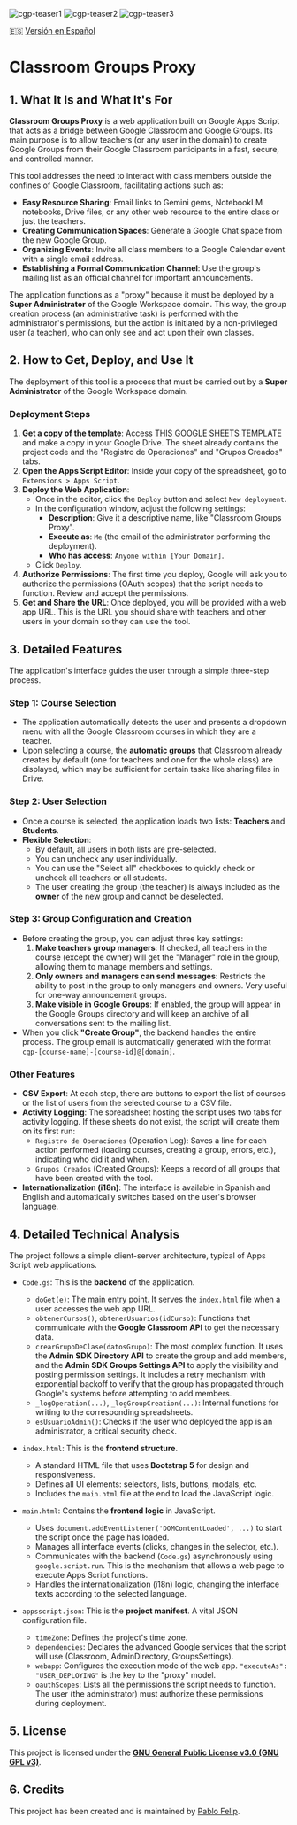 ![cgp-teaser1](readme-files/cgp-teaser1.png)
![cgp-teaser2](readme-files/cgp-teaser2.png)
![cgp-teaser3](readme-files/cgp-teaser3.png)

🇪🇸 [Versión en Español](README.md)

# Classroom Groups Proxy

## 1. What It Is and What It's For

**Classroom Groups Proxy** is a web application built on Google Apps Script that acts as a bridge between Google Classroom and Google Groups. Its main purpose is to allow teachers (or any user in the domain) to create Google Groups from their Google Classroom participants in a fast, secure, and controlled manner.

This tool addresses the need to interact with class members outside the confines of Google Classroom, facilitating actions such as:

*   **Easy Resource Sharing**: Email links to Gemini gems, NotebookLM notebooks, Drive files, or any other web resource to the entire class or just the teachers.
*   **Creating Communication Spaces**: Generate a Google Chat space from the new Google Group.
*   **Organizing Events**: Invite all class members to a Google Calendar event with a single email address.
*   **Establishing a Formal Communication Channel**: Use the group's mailing list as an official channel for important announcements.

The application functions as a "proxy" because it must be deployed by a **Super Administrator** of the Google Workspace domain. This way, the group creation process (an administrative task) is performed with the administrator's permissions, but the action is initiated by a non-privileged user (a teacher), who can only see and act upon their own classes.

## 2. How to Get, Deploy, and Use It

The deployment of this tool is a process that must be carried out by a **Super Administrator** of the Google Workspace domain.

### Deployment Steps

1.  **Get a copy of the template**: Access [THIS GOOGLE SHEETS TEMPLATE](https://docs.google.com/spreadsheets/d/{ID_ARCHIVO}/copy) and make a copy in your Google Drive. The sheet already contains the project code and the "Registro de Operaciones" and "Grupos Creados" tabs.
2.  **Open the Apps Script Editor**: Inside your copy of the spreadsheet, go to `Extensions > Apps Script`.
3.  **Deploy the Web Application**:
    *   Once in the editor, click the `Deploy` button and select `New deployment`.
    *   In the configuration window, adjust the following settings:
        *   **Description**: Give it a descriptive name, like "Classroom Groups Proxy".
        *   **Execute as**: `Me` (the email of the administrator performing the deployment).
        *   **Who has access**: `Anyone within [Your Domain]`.
    *   Click `Deploy`.
4.  **Authorize Permissions**: The first time you deploy, Google will ask you to authorize the permissions (OAuth scopes) that the script needs to function. Review and accept the permissions.
5.  **Get and Share the URL**: Once deployed, you will be provided with a web app URL. This is the URL you should share with teachers and other users in your domain so they can use the tool.

## 3. Detailed Features

The application's interface guides the user through a simple three-step process.

### Step 1: Course Selection

*   The application automatically detects the user and presents a dropdown menu with all the Google Classroom courses in which they are a teacher.
*   Upon selecting a course, the **automatic groups** that Classroom already creates by default (one for teachers and one for the whole class) are displayed, which may be sufficient for certain tasks like sharing files in Drive.

### Step 2: User Selection

*   Once a course is selected, the application loads two lists: **Teachers** and **Students**.
*   **Flexible Selection**:
    *   By default, all users in both lists are pre-selected.
    *   You can uncheck any user individually.
    *   You can use the "Select all" checkboxes to quickly check or uncheck all teachers or all students.
    *   The user creating the group (the teacher) is always included as the **owner** of the new group and cannot be deselected.

### Step 3: Group Configuration and Creation

*   Before creating the group, you can adjust three key settings:
    1.  **Make teachers group managers**: If checked, all teachers in the course (except the owner) will get the "Manager" role in the group, allowing them to manage members and settings.
    2.  **Only owners and managers can send messages**: Restricts the ability to post in the group to only managers and owners. Very useful for one-way announcement groups.
    3.  **Make visible in Google Groups**: If enabled, the group will appear in the Google Groups directory and will keep an archive of all conversations sent to the mailing list.
*   When you click **"Create Group"**, the backend handles the entire process. The group email is automatically generated with the format `cgp-[course-name]-[course-id]@[domain]`.

### Other Features

*   **CSV Export**: At each step, there are buttons to export the list of courses or the list of users from the selected course to a CSV file.
*   **Activity Logging**: The spreadsheet hosting the script uses two tabs for activity logging. If these sheets do not exist, the script will create them on its first run:
    *   `Registro de Operaciones` (Operation Log): Saves a line for each action performed (loading courses, creating a group, errors, etc.), indicating who did it and when.
    *   `Grupos Creados` (Created Groups): Keeps a record of all groups that have been created with the tool.
*   **Internationalization (i18n)**: The interface is available in Spanish and English and automatically switches based on the user's browser language.

## 4. Detailed Technical Analysis

The project follows a simple client-server architecture, typical of Apps Script web applications.

*   `Code.gs`: This is the **backend** of the application.
    *   `doGet(e)`: The main entry point. It serves the `index.html` file when a user accesses the web app URL.
    *   `obtenerCursos()`, `obtenerUsuarios(idCurso)`: Functions that communicate with the **Google Classroom API** to get the necessary data.
    *   `crearGrupoDeClase(datosGrupo)`: The most complex function. It uses the **Admin SDK Directory API** to create the group and add members, and the **Admin SDK Groups Settings API** to apply the visibility and posting permission settings. It includes a retry mechanism with exponential backoff to verify that the group has propagated through Google's systems before attempting to add members.
    *   `_logOperation(...)`, `_logGroupCreation(...)`: Internal functions for writing to the corresponding spreadsheets.
    *   `esUsuarioAdmin()`: Checks if the user who deployed the app is an administrator, a critical security check.

*   `index.html`: This is the **frontend structure**.
    *   A standard HTML file that uses **Bootstrap 5** for design and responsiveness.
    *   Defines all UI elements: selectors, lists, buttons, modals, etc.
    *   Includes the `main.html` file at the end to load the JavaScript logic.

*   `main.html`: Contains the **frontend logic** in JavaScript.
    *   Uses `document.addEventListener('DOMContentLoaded', ...)` to start the script once the page has loaded.
    *   Manages all interface events (clicks, changes in the selector, etc.).
    *   Communicates with the backend (`Code.gs`) asynchronously using `google.script.run`. This is the mechanism that allows a web page to execute Apps Script functions.
    *   Handles the internationalization (i18n) logic, changing the interface texts according to the selected language.

*   `appsscript.json`: This is the **project manifest**. A vital JSON configuration file.
    *   `timeZone`: Defines the project's time zone.
    *   `dependencies`: Declares the advanced Google services that the script will use (Classroom, AdminDirectory, GroupsSettings).
    *   `webapp`: Configures the execution mode of the web app. `"executeAs": "USER_DEPLOYING"` is the key to the "proxy" model.
    *   `oauthScopes`: Lists all the permissions the script needs to function. The user (the administrator) must authorize these permissions during deployment.

## 5. License

This project is licensed under the **[GNU General Public License v3.0 (GNU GPL v3)](LICENSE)**.

## 6. Credits

This project has been created and is maintained by [Pablo Felip](https://www.linkedin.com/in/pfelipm/).